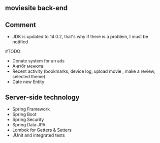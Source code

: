## moviesite back-end

## Comment 
* JDK is updated to 14.0.2, 
that's why if there is a problem, I must be notified

#TODO:
  * Donate system for an ads
  * Анг/бг менюта
  * Recent activity (bookmarks, device log, upload movie
  , make a review, selected theme)
  * Date new Entity

## Server-side technology
* Spring Framework
* Spring Boot
* Spring Security
* Spring Data JPA
* Lombok for Getters & Setters 
* JUnit and integrated tests
